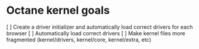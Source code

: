 # Octane kernel goals
[ ] Create a driver initializer and automatically load correct drivers for each browser
[ ] Automatically load correct drivers
[ ] Make kernel files more fragmented (kernel/drivers, kernel/core, kernel/extra, etc)